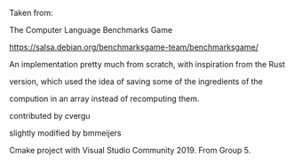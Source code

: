 
   Taken from:
   
   The Computer Language Benchmarks Game
   
   https://salsa.debian.org/benchmarksgame-team/benchmarksgame/
   
   An implementation pretty much from scratch, with inspiration from the Rust
   
   version, which used the idea of saving some of the ingredients of the
   
   compution in an array instead of recomputing them.
   
   contributed by cvergu
   
   slightly modified by bmmeijers

Cmake project with Visual Studio Community 2019.
From Group 5.
